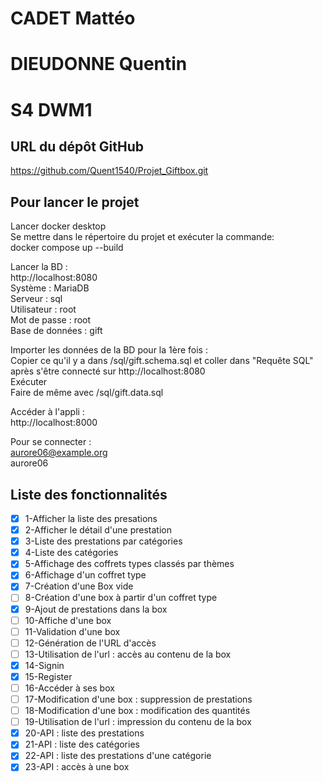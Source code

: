 # CADET Mattéo
# DIEUDONNE Quentin
# S4 DWM1

## URL du dépôt GitHub
https://github.com/Quent1540/Projet_Giftbox.git

## Pour lancer le projet
Lancer docker desktop  
Se mettre dans le répertoire du projet et exécuter la commande:  
docker compose up --build

Lancer la BD :  
http://localhost:8080  
Système : MariaDB  
Serveur : sql  
Utilisateur : root  
Mot de passe : root  
Base de données : gift  

Importer les données de la BD pour la 1ère fois :  
Copier ce qu'il y a dans /sql/gift.schema.sql et coller dans "Requête SQL" après s'être connecté sur http://localhost:8080  
Exécuter  
Faire de même avec /sql/gift.data.sql

Accéder à l'appli :  
http://localhost:8000  

Pour se connecter :  
aurore06@example.org  
aurore06  

## Liste des fonctionnalités
- [x] 1-Afficher la liste des presations
- [x] 2-Afficher le détail d'une prestation
- [x] 3-Liste des prestations par catégories
- [x] 4-Liste des catégories
- [x] 5-Affichage des coffrets types classés par thèmes
- [x] 6-Affichage d'un coffret type
- [x] 7-Création d'une Box vide
- [ ] 8-Création d'une box à partir d'un coffret type
- [x] 9-Ajout de prestations dans la box
- [ ] 10-Affiche d'une box
- [ ] 11-Validation d'une box
- [ ] 12-Génération de l'URL d'accès
- [ ] 13-Utilisation de l'url : accès au contenu de la box
- [x] 14-Signin
- [x] 15-Register
- [ ] 16-Accéder à ses box
- [ ] 17-Modification d'une box : suppression de prestations
- [ ] 18-Modification d'une box : modification des quantités
- [ ] 19-Utilisation de l'url : impression du contenu de la box
- [x] 20-API : liste des prestations
- [x] 21-API : liste des catégories
- [x] 22-API : liste des prestations d'une catégorie
- [x] 23-API : accès à une box